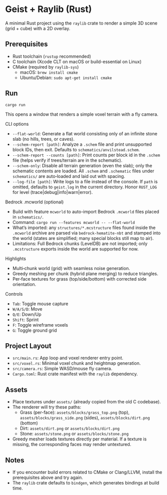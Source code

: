 # Geist + Raylib (Rust)

A minimal Rust project using the `raylib` crate to render a simple 3D scene (grid + cube) with a 2D overlay.

## Prerequisites

- Rust toolchain (`rustup` recommended)
- C toolchain (Xcode CLT on macOS or build-essential on Linux)
- CMake (required by `raylib-sys`)
  - macOS: `brew install cmake`
  - Ubuntu/Debian: `sudo apt-get install cmake`

## Run

```
cargo run
```

This opens a window that renders a simple voxel terrain with a fly camera.

CLI options

- `--flat-world`: Generate a flat world consisting only of an infinite stone slab (no hills, trees, or caves).
- `--schem-report [path]`: Analyze a `.schem` file and print unsupported block IDs, then exit. Defaults to `schematics/anvilstead.schem`.
- `--schem-report --counts [path]`: Print counts per block id in the `.schem` file (helps verify if trees/terrain are in the schematic).
- `--schem-only`: Disable all terrain generation (even the slab); only the schematic contents are loaded. All `.schem` and `.schematic` files under `schematics/` are auto‑loaded and laid out with spacing.
- `--log-file [path]`: Write logs to a file instead of the console. If `path` is omitted, defaults to `geist.log` in the current directory. Honor `RUST_LOG` for level (trace|debug|info|warn|error).

Bedrock .mcworld (optional)

- Build with feature `mcworld` to auto-import Bedrock `.mcworld` files placed in `schematics/`.
- Command: `cargo run --features mcworld -- --flat-world`
- What’s imported: any `structures/*.mcstructure` files found inside the `.mcworld` archive are parsed via `bedrock-hematite-nbt` and stamped into the world (states are simplified; many special blocks still map to air).
- Limitations: Full Bedrock chunks (LevelDB) are not imported; only `.mcstructure` exports inside the world are supported for now.

Highlights

- Multi‑chunk world (grid) with seamless noise generation.
- Greedy meshing per chunk (hybrid plane merging) to reduce triangles.
- Per‑face textures for grass (top/side/bottom) with corrected side orientation.

Controls

- `Tab`: Toggle mouse capture
- `W/A/S/D`: Move
- `Q/E`: Down/Up
- `Shift`: Sprint
- `F`: Toggle wireframe voxels
- `G`: Toggle ground grid

## Project Layout

- `src/main.rs`: App loop and voxel renderer entry point.
- `src/voxel.rs`: Minimal voxel chunk and heightmap generation.
- `src/camera.rs`: Simple WASD/mouse fly camera.
- `Cargo.toml`: Rust crate manifest with the `raylib` dependency.

## Assets

- Place textures under `assets/` (already copied from the old C codebase).
- The renderer will try these paths:
  - Grass (per-face): `assets/blocks/grass_top.png` (top), `assets/blocks/grass_side.png` (sides), `assets/blocks/dirt.png` (bottom)
  - Dirt: `assets/dirt.png` or `assets/blocks/dirt.png`
  - Stone: `assets/stone.png` or `assets/blocks/stone.png`
- Greedy mesher loads textures directly per material. If a texture is missing, the corresponding faces may render untextured.

## Notes

- If you encounter build errors related to CMake or Clang/LLVM, install the prerequisites above and try again.
- The `raylib` crate defaults to `bindgen`, which generates bindings at build time.
